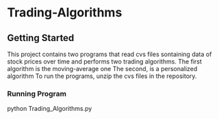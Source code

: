 # Trading-Algorithms
<!-- GETTING STARTED -->
## Getting Started

This project contains two programs that read cvs files sontaining data of stock prices over time and performs two trading algorithms.
The first algorithm is the moving-average one
The second, is a personalized algorithm
To run the programs, unzip the cvs files in the repository.

### Running Program

python Trading_Algorithms.py
